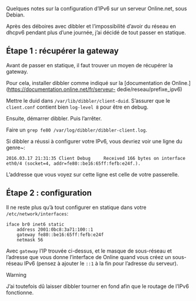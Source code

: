 Quelques notes sur la configuration d’IPv6 sur un serveur Online.net, sous
Debian.

Après des déboires avec dibbler et l’impossibilité d’avoir du réseau en dhcpv6
pendant plus d’une journée, j’ai décidé de tout passer en statique.

## Étape 1 : récupérer la gateway

Avant de passer en statique, il faut trouver un moyen de récupérer la gateway.

Pour cela, installer dibbler comme indiqué sur la [documentation de
Online.](https://documentation.online.net/fr/serveur-
dedie/reseau/prefixe_ipv6)

Mettre le duid dans `/var/lib/dibbler/client-duid`. S’assurer que le
`client.conf` contient bien `log-level 8` pour être en debug.

Ensuite, démarrer dibbler. Puis l’arrêter.

Faire un `grep fe80 /var/log/dibbler/dibbler-client.log`.

Si dibbler a réussi à configurer votre IPv6, vous devriez voir une ligne du
genre~:

    
    
    2016.03.17 21:31:35 Client Debug     Received 166 bytes on interface eth0/4 (socket=4, addr=fe80::be16:65ff:fefb:e24f.).
    

L’addresse que vous voyez sur cette ligne est celle de votre passerelle.

## Étape 2 : configuration

Il ne reste plus qu’à tout configurer en statique dans votre
`/etc/network/interfaces`:

    
    
    iface br0 inet6 static
        address 2001:0bc8:3a71:100::1
        gateway fe80::be16:65ff:fefb:e24f
        netmask 56
    

Avec `gateway` l’IP trouvée ci-dessus, et le masque de sous-réseau et
l’adresse que vous donne l’interface de Online quand vous créez un sous-réseau
IPv6 (pensez à ajouter le `::1` à la fin pour l’adresse du serveur).

Warning

J’ai toutefois dû laisser dibbler tourner en fond afin que le routage de
l’IPv6 fonctionne.

